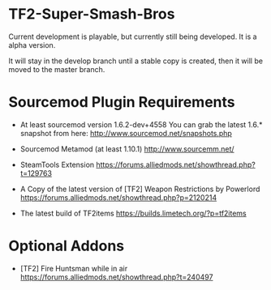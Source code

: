 TF2-Super-Smash-Bros
====================

Current development is playable, but currently still being developed.   It is a alpha version.

It will stay in the develop branch until a stable copy is created, then it will be moved to the master branch.


Sourcemod Plugin Requirements
=============================

* At least sourcemod version 1.6.2-dev+4558
You can grab the latest 1.6.* snapshot from here:
http://www.sourcemod.net/snapshots.php

* Sourcemod Metamod (at least 1.10.1)
http://www.sourcemm.net/

* SteamTools Extension
https://forums.alliedmods.net/showthread.php?t=129763

* A Copy of the latest version of [TF2] Weapon Restrictions by Powerlord
https://forums.alliedmods.net/showthread.php?p=2120214

* The latest build of TF2items https://builds.limetech.org/?p=tf2items


Optional Addons
===============

* [TF2] Fire Huntsman while in air
https://forums.alliedmods.net/showthread.php?t=240497

